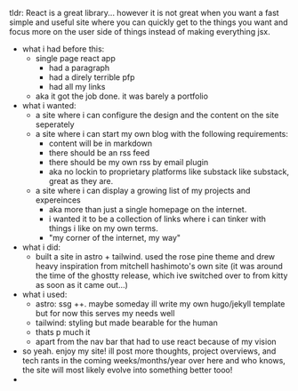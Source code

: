 tldr: React is a great library... however it is not great when you want a fast simple and useful site where you can quickly get to the things you want and focus more on the user side of things instead of making everything jsx. 

- what i had before this:
	- single page react app
		- had a paragraph
		- had a direly terrible pfp
		- had all my links
	- aka it got the job done. it was barely a portfolio
- what i wanted:
	- a site where i can configure the design and the content on the site seperately
	- a site where i can start my own blog with the following requirements:
		- content will be in markdown
		- there should be an rss feed
		- there should be my own rss by email plugin
		- aka no lockin to proprietary platforms like substack like substack, great as they are. 
	- a site where i can display a growing list of my projects and expereinces
		- aka more than just a single homepage on the internet. 
		- i wanted it to be a collection of links where i can tinker with things i like on my own terms. 
		- "my corner of the internet, my way"
- what i did:
	- built a site in astro + tailwind. used the rose pine theme and drew heavy inspiration from mitchell hashimoto's own site (it was around the time of the ghostty release, which ive switched over to from kitty as soon as it came out...)
- what i used:
	- astro: ssg ++. maybe someday ill write my own hugo/jekyll template but for now this serves my needs well
	- tailwind: styling but made bearable for the human
	- thats p much it
	- apart from the nav bar that had to use react because of my vision
- so yeah. enjoy my site! ill post more thoughts, project overviews, and tech rants in the coming weeks/months/year over here and who knows, the site will most likely evolve into something better tooo!
- 